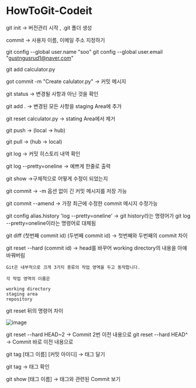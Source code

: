 # HowToGit-Codeit

git init -> 버전관리 시작 , .git 폴더 생성

commit -> 사용자 이름, 이메일 주소 지정하기

git config --global user.name "soo"
git config --global user.email "gustngusrud1@naver.com"

git add calculator.py

got commit -m "Create calulator.py" -> 커밋 메시지

git status -> 변경될 사항과 아닌 것을 확인

git add . -> 변경된 모든 사항을 staging Area에 추가

git reset calculator.py -> stating Area에서 제거

git push -> (local -> hub)

git pull -> (hub -> local)

git log -> 커밋 히스토리 내역 확인

git log --pretty=oneline -> 예쁘게 한줄로 출력

git show ->구체적으로 어떻게 수정이 되었는지

git commit -> -m 옵션 없이 긴 커밋 메시지를 저장 가능

git commit --amend -> 가장 최근에 수정한 commit 메시지 수정가능

git config alias.history 'log --pretty=oneline' -> git history라는 명령어가 git log --pretty=oneline이라는 명령어로 대체됨

git diff (첫번째 commit id) (두번째 commit id) ->  첫번째와 두번째의 commit 차이

git reset --hard (commit id) -> head를 바꾸어 working directory의 내용을 아얘 바꿔버림

```
Git은 내부적으로 크게 3가지 종류의 작업 영역을 두고 동작합니다.

각 작업 영역의 이름은

working directory
staging area
repository
```

git reset 뒤의 명령어 차이   

![image](https://user-images.githubusercontent.com/48755297/87432313-c8e72280-c622-11ea-85ec-bcf0ab467d75.png)

git reset --hard HEAD~2 -> Commit 2번 이전 내용으로
git reset --hard HEAD^ -> Commit 바로 이전 내용으로



git tag [태그 이름] [커밋 아이디] -> 태그 달기

git tag -> 태그 확인

git show [태그 이름] -> 태그와 관련된 Commit 보기
